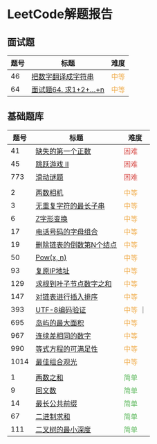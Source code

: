 # LeetCode解题报告
## 面试题

| 题号 | 标题 | 难度 |
| --- | ---- | ---- |
| 46  |[把数字翻译成字符串](/leetcode/m46.md) | <span style="color:#f0ad4e">中等</span> |
| 64  |[面试题64. 求1+2+…+n](/leetcode/m64.md) | <span style="color:#f0ad4e">中等</span> |

## 基础题库

| 题号 | 标题 | 难度 |
| --- | ---- | ---- |
| 41   | [缺失的第一个正数](/leetcode/41.md)       | <span style="color:#d9534f">困难</span> |
| 45   | [跳跃游戏 II](/leetcode/45.md)           | <span style="color:#d9534f">困难</span> |
| 773  | [滑动谜题](/leetcode/773.md)             | <span style="color:#d9534f">困难</span> |
|   |  |   |
| 2    | [两数相机](/leetcode/2.md)               | <span style="color:#f0ad4e">中等</span> |
| 3    | [无重复字符的最长子串](/leetcode/3.md)     | <span style="color:#f0ad4e">中等</span> |
| 6    | [Z字形变换](/leetcode/6.md)              | <span style="color:#f0ad4e">中等</span> |
| 17   | [电话号码的字母组合](/leetcode/17.md)     | <span style="color:#f0ad4e">中等</span> |
| 19   | [删除链表的倒数第N个结点](/leetcode/19.md) | <span style="color:#f0ad4e">中等</span> |
| 50   | [Pow(x, n)](/leetcode/50.md)           | <span style="color:#f0ad4e">中等</span> |
| 93   | [复原IP地址](/leetcode/93.md)           | <span style="color:#f0ad4e">中等</span> |
| 129  | [求根到叶子节点数字之和](/leetcode/129.md) | <span style="color:#f0ad4e">中等</span> |
| 147  | [对链表进行插入排序](/leetcode/147.md)    | <span style="color:#f0ad4e">中等</span> |
| 393  | [UTF-8编码验证](/leetcode/393.md)       | <span style="color:#f0ad4e">中等</span> ｜
| 695  | [岛屿的最大面积](/leetcode/695.md)       | <span style="color:#f0ad4e">中等</span> |
| 967  | [连续差相同的数字](/leetcode/967.md)      | <span style="color:#f0ad4e">中等</span>
| 990  | [等式方程的可满足性](/leetcode/990.md)    | <span style="color:#f0ad4e">中等</span> |
| 1014 | [最佳组合观光](/leetcode/1014.md)        | <span style="color:#f0ad4e">中等</span> |
|   |  |   |
| 1    | [两数之和](/leetcode/1.md)              | <span style="color:#5cb85c">简单</span> |
| 9    | [回文数](/leetcode/9.md)                | <span style="color:#5cb85c">简单</span> |
| 14   | [最长公共前缀](/leetcode/14.md)          | <span style="color:#5cb85c">简单</span> |
| 67   | [二进制求和](/leetcode/67.md)            | <span style="color:#5cb85c">简单</span> |
| 111  | [二叉树的最小深度](/leetcode/111.md)      | <span style="color:#5cb85c">简单</span> |
